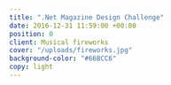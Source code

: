 ```yaml
---
title: ".Net Magazine Design Challenge"
date: 2016-12-31 11:59:00 +00:00
position: 0
client: Musical fireworks
cover: "/uploads/fireworks.jpg"
background-color: "#66BCC6"
copy: light
---
```


